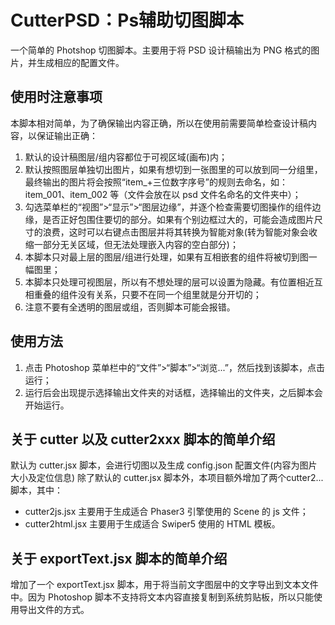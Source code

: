 # CutterPSD：Ps辅助切图脚本

一个简单的 Photshop 切图脚本。主要用于将 PSD 设计稿输出为 PNG 格式的图片，并生成相应的配置文件。


## 使用时注意事项

本脚本相对简单，为了确保输出内容正确，所以在使用前需要简单检查设计稿内容，以保证输出正确：

1. 默认的设计稿图层/组内容都位于可视区域(画布)内；
2. 默认按照图层单独切出图片，如果有想切到一张图里的可以放到同一分组里，最终输出的图片将会按照“item_+三位数字序号”的规则去命名，如：item_001、item_002 等（文件会放在以 psd 文件名命名的文件夹中）；
3. 勾选菜单栏的“视图”>“显示”>“图层边缘”，并逐个检查需要切图操作的组件边缘，是否正好包围住要切的部分。如果有个别边框过大的，可能会造成图片尺寸的浪费，这时可以右键点击图层并将其转换为智能对象(转为智能对象会收缩一部分无关区域，但无法处理嵌入内容的空白部分)；
4. 本脚本只对最上层的图层/组进行处理，如果有互相嵌套的组件将被切到图一幅图里；
5. 本脚本只处理可视图层，所以有不想处理的层可以设置为隐藏。有位置相近互相重叠的组件没有关系，只要不在同一个组里就是分开切的；
6. 注意不要有全透明的图层或组，否则脚本可能会报错。


## 使用方法

1. 点击 Photoshop 菜单栏中的“文件”>“脚本”>“浏览...”，然后找到该脚本，点击运行；
2. 运行后会出现提示选择输出文件夹的对话框，选择输出的文件夹，之后脚本会开始运行。


## 关于 cutter 以及 cutter2xxx 脚本的简单介绍

默认为 cutter.jsx 脚本，会进行切图以及生成 config.json 配置文件(内容为图片大小及定位信息)
除了默认的 cutter.jsx 脚本外，本项目额外增加了两个cutter2...脚本，其中：
   - cutter2js.jsx 主要用于生成适合 Phaser3 引擎使用的 Scene 的 js 文件；
   - cutter2html.jsx 主要用于生成适合 Swiper5 使用的 HTML 模板。


## 关于 exportText.jsx 脚本的简单介绍

增加了一个 exportText.jsx 脚本，用于将当前文字图层中的文字导出到文本文件中。因为 Photoshop 脚本不支持将文本内容直接复制到系统剪贴板，所以只能使用导出文件的方式。